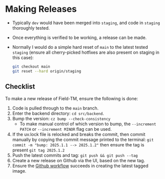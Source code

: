# Making Releases

- Typically `dev` would have been merged into `staging`, and code
  in `staging` thoroughly tested.
- Once everything is verified to be working, a release can be made.
- Normally I would do a simple hard reset of `main` to the latest
  tested `staging` (ensure all cherry-picked hotfixes are also
  present on staging in this case):

  ```bash
  git checkout main
  git reset --hard origin/staging
  ```

## Checklist

To make a new release of Field-TM, ensure the following is done:

1. Code is pulled through to the `main` branch.
2. Enter the backend directory: `cd src/backend`.
3. Bump the version: `cz bump --check-consistency`
   - To make manual control of which version to bump, the
     `--increment PATCH` or `--increment MINOR` flag can be
     used.
4. If the uv.lock file is relocked and breaks the commit,
   then commit manually by copying the commit message printed
   to the terminal:
   `git commit -m "bump: 2025.1.1 --> 2025.1.2"`
   then ensure the tag is present
   `git tag 2025.1.2`
5. Push the latest commits and tag:
   `git push && git push --tag`
6. Create a new release on Github via the UI, based on the new
   tag.
7. Ensure the
   [Github workflow](https://github.com/hotosm/field-tm/actions/workflows/tag_build.yml)
   succeeds in creating the latest tagged image.
